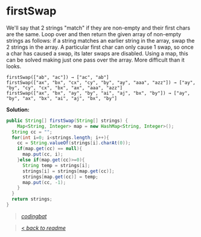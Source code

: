 # firstSwap

We'll say that 2 strings "match" if they are non-empty and their first chars are the same. Loop over and then return the given array of non-empty strings as follows: if a string matches an earlier string in the array, swap the 2 strings in the array. A particular first char can only cause 1 swap, so once a char has caused a swap, its later swaps are disabled. Using a map, this can be solved making just one pass over the array. More difficult than it looks.

```
firstSwap(["ab", "ac"]) → ["ac", "ab"]
firstSwap(["ax", "bx", "cx", "cy", "by", "ay", "aaa", "azz"]) → ["ay", "by", "cy", "cx", "bx", "ax", "aaa", "azz"]
firstSwap(["ax", "bx", "ay", "by", "ai", "aj", "bx", "by"]) → ["ay", "by", "ax", "bx", "ai", "aj", "bx", "by"]
```

**Solution:**

```java
public String[] firstSwap(String[] strings) {
    Map<String, Integer> map = new HashMap<String, Integer>();
  String cc = "";
  for(int i=0; i<strings.length; i++){
    cc = String.valueOf(strings[i].charAt(0));
    if(map.get(cc) == null){
      map.put(cc, i);
    }else if(map.get(cc)>=0){
      String temp = strings[i];
      strings[i] = strings[map.get(cc)];
      strings[map.get(cc)] = temp;
      map.put(cc, -1);
    }
  }
  return strings;
}
```

> _[codingbat](https://codingbat.com/prob/p150113)_

> [< _back to readme_](/README.md)